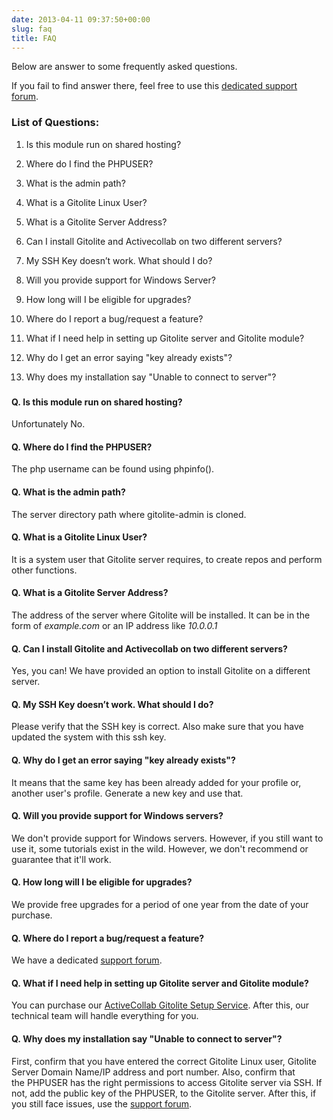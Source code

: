 ```yaml
---
date: 2013-04-11 09:37:50+00:00
slug: faq
title: FAQ
---
```


Below are answer to some frequently asked questions.

If you fail to find answer there, feel free to use this [dedicated support forum](https://rtcamp.com/support/forum/activecollab/).


### List of Questions:





	
  1. Is this module run on shared hosting?

	
  2. Where do I find the PHPUSER?

	
  3. What is the admin path?

	
  4. What is a Gitolite Linux User?

	
  5. What is a Gitolite Server Address?

	
  6. Can I install Gitolite and Activecollab on two different servers?

	
  7. My SSH Key doesn’t work. What should I do?

	
  8. Will you provide support for Windows Server?

	
  9. How long will I be eligible for upgrades?

	
  10. Where do I report a bug/request a feature?

	
  11. What if I need help in setting up Gitolite server and Gitolite module?

	
  12. Why do I get an error saying "key already exists"?

	
  13. Why does my installation say "Unable to connect to server"?




### 




#### Q. Is this module run on shared hosting?


Unfortunately No.


#### Q. Where do I find the PHPUSER?


The php username can be found using phpinfo().


#### Q. What is the admin path?


The server directory path where gitolite-admin is cloned.


#### Q. What is a Gitolite Linux User?


It is a system user that Gitolite server requires, to create repos and perform other functions.


#### Q. What is a Gitolite Server Address?


The address of the server where Gitolite will be installed. It can be in the form of _example.com_ or an IP address like _10.0.0.1_


#### Q. Can I install Gitolite and Activecollab on two different servers?


Yes, you can! We have provided an option to install Gitolite on a different server.


#### Q. My SSH Key doesn’t work. What should I do?


Please verify that the SSH key is correct. Also make sure that you have updated the system with this ssh key.


#### Q. Why do I get an error saying "key already exists"?


It means that the same key has been already added for your profile or, another user's profile. Generate a new key and use that.


#### Q. Will you provide support for Windows servers?


We don't provide support for Windows servers. However, if you still want to use it, some tutorials exist in the wild. However, we don't recommend or guarantee that it'll work.


#### Q. How long will I be eligible for upgrades?


We provide free upgrades for a period of one year from the date of your purchase.


#### Q. Where do I report a bug/request a feature?


We have a dedicated [support forum](https://rtcamp.com/support/forum/activecollab/).


#### Q. What if I need help in setting up Gitolite server and Gitolite module?


You can purchase our [ActiveCollab Gitolite Setup Service](https://rtcamp.com/store/activecollab-gitolite-installation-service/). After this, our technical team will handle everything for you.


#### Q. Why does my installation say "Unable to connect to server"?


First, confirm that you have entered the correct Gitolite Linux user, Gitolite Server Domain Name/IP address and port number. Also, confirm that the PHPUSER has the right permissions to access Gitolite server via SSH. If not, add the public key of the PHPUSER, to the Gitolite server. After this, if you still face issues, use the [support forum](https://rtcamp.com/support/forum/activecollab/).
